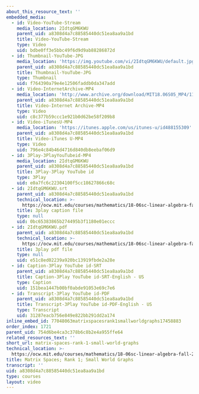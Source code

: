```yaml
---
about_this_resource_text: ''
embedded_media:
  - id: Video-YouTube-Stream
    media_location: 2IdtqGM6KWU
    parent_uid: a8308d4a7c88585440dc51ea8aa9a1bd
    title: Video-YouTube-Stream
    type: Video
    uid: bdbe0ff3e5bbc49f6d9d9ab88286872d
  - id: Thumbnail-YouTube-JPG
    media_location: 'https://img.youtube.com/vi/2IdtqGM6KWU/default.jpg'
    parent_uid: a8308d4a7c88585440dc51ea8aa9a1bd
    title: Thumbnail-YouTube-JPG
    type: Thumbnail
    uid: f764390a79e4e12506faddb0da347add
  - id: Video-InternetArchive-MP4
    media_location: 'http://www.archive.org/download/MIT18.06S05_MP4/11.mp4'
    parent_uid: a8308d4a7c88585440dc51ea8aa9a1bd
    title: Video-Internet Archive-MP4
    type: Video
    uid: c8c377b59ccc1e921b0d62be58f209b8
  - id: Video-iTunesU-MP4
    media_location: 'https://itunes.apple.com/us/itunes-u/id488155309'
    parent_uid: a8308d4a7c88585440dc51ea8aa9a1bd
    title: Video-iTunes U-MP4
    type: Video
    uid: 796e4c84b46d4716d840db8eebaf06d9
  - id: 3Play-3PlayYouTubeid-MP4
    media_location: 2IdtqGM6KWU
    parent_uid: a8308d4a7c88585440dc51ea8aa9a1bd
    title: 3Play-3Play YouTube id
    type: 3Play
    uid: e0a7fc6c22304100f5cc18627866c68c
  - id: 2IdtqGM6KWU.srt
    parent_uid: a8308d4a7c88585440dc51ea8aa9a1bd
    technical_location: >-
      https://ocw.mit.edu/courses/mathematics/18-06sc-linear-algebra-fall-2011/resource-index/matrix-spaces-rank-1-small-world-graphs/2IdtqGM6KWU.srt
    title: 3play caption file
    type: null
    uid: 0bc65383865b274495b3f1180e01eccc
  - id: 2IdtqGM6KWU.pdf
    parent_uid: a8308d4a7c88585440dc51ea8aa9a1bd
    technical_location: >-
      https://ocw.mit.edu/courses/mathematics/18-06sc-linear-algebra-fall-2011/resource-index/matrix-spaces-rank-1-small-world-graphs/2IdtqGM6KWU.pdf
    title: 3play pdf file
    type: null
    uid: e51c8ed02239a920bc13919fbde2a28e
  - id: Caption-3Play YouTube id-SRT
    parent_uid: a8308d4a7c88585440dc51ea8aa9a1bd
    title: Caption-3Play YouTube id-SRT-English - US
    type: Caption
    uid: 151bea1447b00bf0abde91053e69c7e6
  - id: Transcript-3Play YouTube id-PDF
    parent_uid: a8308d4a7c88585440dc51ea8aa9a1bd
    title: Transcript-3Play YouTube id-PDF-English - US
    type: Transcript
    uid: 31287eacb756e849e822bb291dd2a174
inline_embed_id: 77048063matrixspacesrank1smallworldgraphs17458883
order_index: 1721
parent_uid: 754d6be4ca3c378b6c8b2e4a955ffe64
related_resources_text: ''
short_url: matrix-spaces-rank-1-small-world-graphs
technical_location: >-
  https://ocw.mit.edu/courses/mathematics/18-06sc-linear-algebra-fall-2011/resource-index/matrix-spaces-rank-1-small-world-graphs
title: Matrix Spaces; Rank 1; Small World Graphs
transcript: ''
uid: a8308d4a7c88585440dc51ea8aa9a1bd
type: courses
layout: video
---
```

